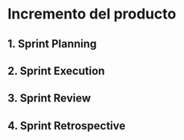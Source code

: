 # Incremento del producto #


## 1. Sprint Planning ##


## 2. Sprint Execution ##



## 3. Sprint Review ##



## 4. Sprint Retrospective ##





